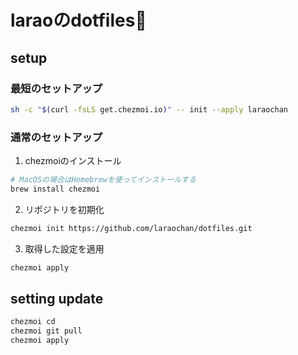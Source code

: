 # laraoのdotfiles:jellyfish:

## setup

### 最短のセットアップ

```bash
sh -c "$(curl -fsLS get.chezmoi.io)" -- init --apply laraochan
```

### 通常のセットアップ

1. chezmoiのインストール
```bash
# MacOSの場合はHomebrewを使ってインストールする
brew install chezmoi
```

2. リポジトリを初期化
```bash
chezmoi init https://github.com/laraochan/dotfiles.git
```

3. 取得した設定を適用
```bash
chezmoi apply
```

## setting update

```bash
chezmoi cd
chezmoi git pull
chezmoi apply
```
